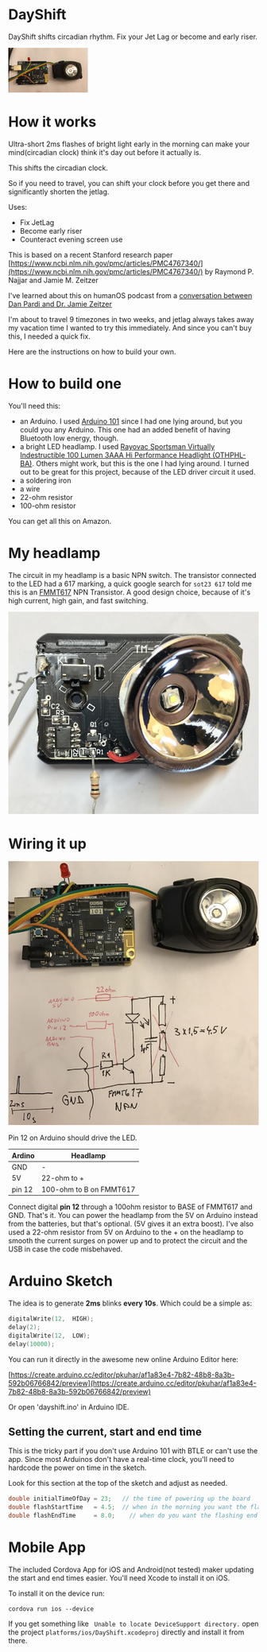 # DayShift

DayShift shifts circadian rhythm.  Fix your Jet Lag or become and early riser.

![animated][animated]

# How it works

Ultra-short 2ms flashes of bright light early in the morning can make your mind(circadian clock) think it's day out before it actually is.

This shifts the circadian clock.

So if you need to travel, you can shift your clock before you get there and significantly shorten the jetlag.

Uses:
- Fix JetLag
- Become early riser
- Counteract evening screen use

This is based on a recent Stanford research paper [https://www.ncbi.nlm.nih.gov/pmc/articles/PMC4767340/](https://www.ncbi.nlm.nih.gov/pmc/articles/PMC4767340/) by Raymond P. Najjar and Jamie M. Zeitzer

I've learned about this on humanOS podcast from a [conversation between Dan Pardi and Dr. Jamie Zeitzer](http://blog.dansplan.com/a-new-product-to-significantly-reduce-jet-lag-interview-with-stanford-professor-jamie-zeitzer/) 

I'm about to travel 9 timezones in two weeks, and jetlag always takes away my vacation time I wanted to try this immediately. 
And since you can't buy this, I needed a quick fix.

Here are the instructions on how to build your own.

# How to build one

You'll need this:

- an Arduino. I used [Arduino 101](https://www.amazon.com/Intel-Arduino-single-Components-ATLASEDGE-1/dp/B0198HHR06) since I had one lying around, but you could you any Arduino. This one had an added benefit of having Bluetooth low energy, though. 
- a bright LED headlamp. I used [Rayovac Sportsman Virtually Indestructible 100 Lumen 3AAA Hi Performance Headlight (OTHPHL-BA)](https://www.amazon.com/Rayovac-Sportsman-Virtually-Indestructible-Performance/dp/B004Y6DMK6/ref=sr_1_5?ie=UTF8&qid=1479591395&sr=8-5&keywords=rayovac+headlamp). Others might work, but this is the one I had lying around. I turned out to be great for this project, because of the LED driver circuit it used.
- a soldering iron
- a wire
- 22-ohm resistor 
- 100-ohm resistor 

You can get all this on Amazon.

# My headlamp

The circuit in my headlamp is a basic NPN switch. The transistor connected to the LED had a 617 marking, a quick google search for `sot23 617` told me this is an [FMMT617](http://www.s-manuals.com/pdf/datasheet/f/m/fmmt617%2C_fmmt618%2C_fmmt619%2C_fmmt624%2C_fmmt625_zetex.pdf) NPN Transistor. A good design choice, because of it's high current, high gain, and fast switching.

![headlamp][headlamp]

# Wiring it up

![circuit][circuit]

Pin 12 on Arduino should drive the LED.

|Ardino | Headlamp|
|---|---|
|GND | - |
|5V | 22-ohm to +
|pin 12 | 100-ohm to B on FMMT617


Connect digital **pin 12** through a 100ohm resistor to BASE of FMMT617 and GND. That's it. You can power the headlamp from the 5V on Arduino instead from the batteries, but that's optional. (5V gives it an extra boost). 
I've also used a 22-ohm resistor from 5V on Arduino to the + on the headlamp to smooth the current surges on power up and to protect the circuit and the USB in case the code misbehaved.

# Arduino Sketch

The idea is to generate **2ms** blinks **every 10s**.
Which could be a simple as:
```c++
digitalWrite(12,  HIGH);    
delay(2);                         
digitalWrite(12,  LOW);    
delay(10000);
```

You can run it directly in the awesome new online Arduino Editor here:

[https://create.arduino.cc/editor/pkuhar/af1a83e4-7b82-48b8-8a3b-592b06766842/preview](https://create.arduino.cc/editor/pkuhar/af1a83e4-7b82-48b8-8a3b-592b06766842/preview)

Or open 'dayshift.ino' in Arduino IDE.

## Setting the current, start and end time

This is the tricky part if you don't use Arduino 101 with BTLE or can't use the app.
Since most Arduinos don't have a real-time clock, you'll need to hardcode the power on time in the sketch.

Look for this section at the top of the sketch and adjust as needed.

```c++
double initialTimeOfDay = 23;   // the time of powering up the board
double flashStartTime   = 4.5;  // when in the morning you want the flashing start
double flashEndTime     = 8.0;    // when do you want the flashing end
```

# Mobile App

The included Cordova App for iOS and Android(not tested) maker updating the start and end times easier.
You'll need Xcode to install it on iOS.

To install it on the device run:

    cordova run ios --device

If you get something like ` Unable to locate DeviceSupport directory.` open the project `platforms/ios/DayShift.xcodeproj` directly and install it from there.



[animated]: dayshift-animated.gif
[circuit]: dayshift-circuit.jpeg
[headlamp]: headlamp.jpeg